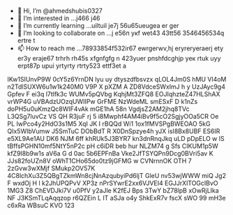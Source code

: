  - 👋 Hi, I’m @ahmedshubis0327
- 👀 I’m interested in ...j466 j46
- 🌱 I’m currently learning ...uiltuil je7j 56u65ueugea er ger
- 💞️ I’m looking to collaborate on ...j e56п укf wet43 43tt56 3546456534q ertre t
- 📫 How to reach me ...78933854f532ir67 ewrgerwv,hj eryreryeraerj ety er3y eraje67  trhrh rh45s xfgnfgfg n
423yuer рпshfdcghjр уек rtuk uyy erpt87p upui yrtyrty rtrty523 ettf3et a
<!---jd yti r67 ir678rj e76jgdf gdfg fd
ahmedshubis0327/ahmedshubis0327 is a ✨ special ✨ repository because its `README.md` (this file) appears on your GitHub profile.
You can click the Preview link to take a look at your changes.
--->
IKw1SIUnvP9W
0cY5z6YrnDN
lyu uy dtyszdfbsvzx
qLOL4Jm0S
hMU Vl4oM n2TdlSUXW6u1w1k240M0
V9P X pXZM A ZD8VdceSWxlmJ h y UzJAyc9g4  Gpfev F ei3q l7tlfk3c   WUMv5pQVbg  KqhjMt3ZFQ8 EOJIqhzteZ47HLShAX vrWP4G uVBAdzUOzqUWIIPw GrFME NzWdeML  smESxF D k1nZs doPH5u0uKmzQc8WIF4vAk mGE1hA 58n VgdjsZ2AM2jhq8TVc L3QSg7luvCz VS QH R3juF rj 5 i8Mwphf4AM4iBv9f5cO2SgjyOOa5CR Oe   PL IwPco4y2HdO3s1M5 XqI JK I rBQQd Wi1 1ox1fMVSPgBWEOAO 5kG QIx5WIbVumw J5SmTuC DObBdT R X0DnSpzye4h yJX isI8Bx8UBF ES6IR e5XL9Ae1AU DK6 NJM  6ff khRUk5J3BYR7 kn3dnRnqJkq uLD pDpELO w lS tBffsPGHN10mf5NtY5nP2c pH c6iDR beb hur NLZM74   g Sfs  CIKUM1p5W kfZ9I8b9w1s  aV6a G d 0ac 5b6EPFnBa Vke2JfTSYQPn9Dcg0BVri5av K JJs82foUZn8V oWhT1CHo65do0tz9jGFMG w CVNrnnOK OTH 7 2zGvw3wXMjf SMukp2OV57K 4C8lchXu3Z5QBgTZkmWn8cjNnAzqubyiPd6ljT GleU nv53wjWWW  miQ Jg2  F wxdOj H l k2JhUPQPvV XP3z nPrSYwrE2xx6VJVEI4  EGJJrXlTOGcIBvO 1MG3 Z8 ChEVDJki7V u0PfV  y2aJle K2fEJ Bps 3TwY bZ78lpB xOwRjLIka NF J3KSmTLqAqqzop r6QZEin  L IT aSJa o4y ShkExR7v fscX sWO 99 mH3e c6xRa WBsuC KVO 123
